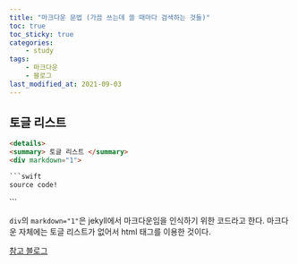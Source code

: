 ```yaml
---
title: "마크다운 문법 (가끔 쓰는데 쓸 때마다 검색하는 것들)"
toc: true
toc_sticky: true
categories:
    - study
tags:
    - 마크다운
    - 블로그
last_modified_at: 2021-09-03
---
```


## 토글 리스트

```html
<details>
<summary> 토글 리스트 </summary>
<div markdown="1">

```swift
source code!
```

</div>
</details>
```

`div`의 `markdown="1"`은 jekyll에서 마크다운임을 인식하기 위한 코드라고 한다. 마크다운 자체에는 토글 리스트가 없어서 html 태그를 이용한 것이다.

[참고 블로그](https://inasie.github.io/it일반/마크다운-expander-control/)
